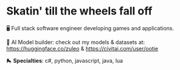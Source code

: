 # Skatin' till the wheels fall off

🖥️ Full stack software engineer developing games and applications.

🤖 AI Model builder: check out my models & datasets at: https://huggingface.co/zuleo & https://civitai.com/user/ootie

🛼 **Specialties**: c#, python, javascript, java, lua
